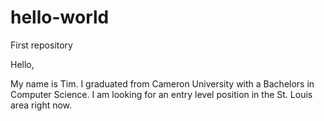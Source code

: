 # hello-world
First repository

Hello, 

My name is Tim. I graduated from Cameron University with a Bachelors in Computer Science. 
I am looking for an entry level position in the St. Louis area right now.
